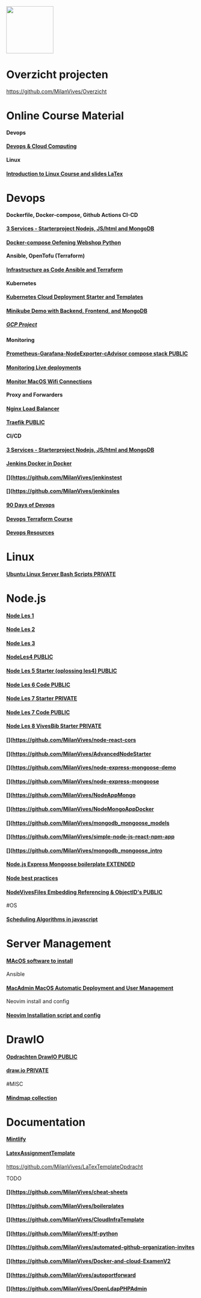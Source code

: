 <img src="https://www.vives.be/themes/custom/vives/logo.svg" width="125">

# Overzicht projecten
https://github.com/MilanVives/Overzicht

# Online Course Material
**Devops**
#### [Devops & Cloud Computing](https://github.com/MilanVives/CourseDevops)
**Linux**
#### [Introduction to Linux Course and slides LaTex](https://github.com/u0148477/IntroductionToLinux)

# Devops

**Dockerfile, Docker-compose, Github Actions CI-CD**
#### [3 Services - Starterproject Nodejs, JS/html and MongoDB](https://github.com/MilanVives/3services)
#### [Docker-compose Oefening Webshop Python](https://github.com/MilanVives/dcoefeningwebshop)

**Ansible, OpenTofu (Terraform)**
#### [Infrastructure as Code Ansible and Terraform](https://github.com/MilanVives/iac) 

**Kubernetes**
#### [Kubernetes Cloud Deployment Starter and Templates](https://github.com/MilanVives/Kubernetes)
#### [Minikube Demo with Backend, Frontend, and MongoDB](https://github.com/MilanVives/minikube-demo)
##### [GCP Project](https://github.com/MilanVives/gcpProject)

**Monitoring**
#### [Prometheus-Garafana-NodeExporter-cAdvisor compose stack PUBLIC](https://github.com/MilanVives/monitoring)
#### [Monitoring Live deployments](https://github.com/MilanVives/monitoringURLS)
#### [Monitor MacOS Wifi Connections](https://github.com/MilanVives/MacOSCheckin)

**Proxy and Forwarders**
#### [Nginx Load Balancer](https://github.com/MilanVives/nginxloadbalancer)
#### [Traefik PUBLIC](https://github.com/MilanVives/Traefik)

**CI/CD**
#### [3 Services - Starterproject Nodejs, JS/html and MongoDB](https://github.com/MilanVives/3services)
#### [Jenkins Docker in Docker](https://github.com/MilanVives/JenkinsDockerInDocker)
#### [](https://github.com/MilanVives/jenkinstest
#### [](https://github.com/MilanVives/jenkinsles

#### [90 Days of Devops](https://github.com/MilanVives/90DaysOfDevOps)
#### [Devops Terraform Course](https://github.com/MilanVives/devops-directive-terraform-course)
#### [Devops Resources](https://github.com/MilanVives/devops-resources)

# Linux
#### [Ubuntu Linux Server Bash Scripts PRIVATE](https://github.com/MilanVives/ServerBashScripts)

# Node.js
#### [Node Les 1](https://github.com/MilanVives/1stnode)
#### [Node Les 2](https://github.com/MilanVives/NodeLes2)
#### [Node Les 3](https://github.com/MilanVives/node-test-les3)
#### [NodeLes4 PUBLIC](https://github.com/MilanVives/Node_les4)
#### [Node Les 5 Starter (oplossing les4) PUBLIC](https://github.com/MilanVives/Node5starter)
#### [Node Les 6 Code PUBLIC](https://github.com/MilanVives/NodeLes6)
#### [Node Les 7 Starter PRIVATE](https://github.com/VivesMDima/les7-starter)
#### [Node Les 7 Code PUBLIC](https://github.com/MilanVives/NodeLes7)
#### [Node Les 8 VivesBib Starter PRIVATE](https://github.com/VivesMDima/les8-Vivesbib-starter)

#### [](https://github.com/MilanVives/node-react-cors
#### [](https://github.com/MilanVives/AdvancedNodeStarter
#### [](https://github.com/MilanVives/node-express-mongoose-demo
#### [](https://github.com/MilanVives/node-express-mongoose
#### [](https://github.com/MilanVives/NodeAppMongo



#### [](https://github.com/MilanVives/NodeMongoAppDocker
#### [](https://github.com/MilanVives/mongodb_mongoose_models
#### [](https://github.com/MilanVives/simple-node-js-react-npm-app
#### [](https://github.com/MilanVives/mongodb_mongoose_intro




#### [Node.js Express Mongoose boilerplate EXTENDED](https://github.com/MilanVives/node-express-boilerplate)
#### [Node best practices](https://github.com/MilanVives/nodebestpractices)
#### [NodeVivesFiles Embedding Referencing & ObjectID's PUBLIC](https://github.com/MilanVives/NodeVivesFiles)

#OS
#### [Scheduling Algorithms in javascript](https://github.com/MilanVives/OS-SchedulingAlgorithms)

# Server Management

#### [MAcOS software to install](https://github.com/MilanVives/MacInstall)
Ansible
#### [MacAdmin MacOS Automatic Deployment and User Management](https://github.com/MilanVives/Macadmin)
Neovim install and config
#### [Neovim Installation script and config](https://github.com/MilanVives/nvim)


# DrawIO

#### [Opdrachten DrawIO PUBLIC](https://github.com/MilanVives/Opdrachten)
#### [draw.io PRIVATE](https://github.com/MilanVives/draw.io)

#MISC
#### [Mindmap collection](https://github.com/MilanVives/Mindmap)

# Documentation

#### [Mintlify](https://github.com/MilanVives/docs)
#### [LatexAssignmentTemplate](https://github.com/MilanVives/laTexAssignmentTemplate)
https://github.com/MilanVives/LaTexTemplateOpdracht


TODO

#### [](https://github.com/MilanVives/cheat-sheets
#### [](https://github.com/MilanVives/boilerplates
#### [](https://github.com/MilanVives/CloudInfraTemplate

#### [](https://github.com/MilanVives/tf-python
#### [](https://github.com/MilanVives/automated-github-organization-invites
#### [](https://github.com/MilanVives/Docker-and-cloud-ExamenV2
#### [](https://github.com/MilanVives/autoportforward
#### [](https://github.com/MilanVives/OpenLdapPHPAdmin
